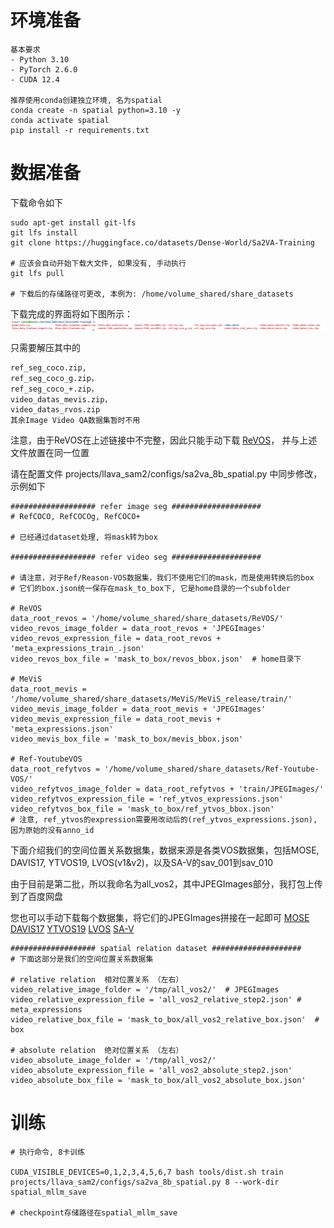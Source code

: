 # 环境准备
```shell
基本要求
- Python 3.10
- PyTorch 2.6.0
- CUDA 12.4

推荐使用conda创建独立环境, 名为spatial
conda create -n spatial python=3.10 -y 
conda activate spatial
pip install -r requirements.txt
```

# 数据准备

下载命令如下

```shell
sudo apt-get install git-lfs
git lfs install
git clone https://huggingface.co/datasets/Dense-World/Sa2VA-Training

# 应该会自动开始下载大文件, 如果没有, 手动执行
git lfs pull

# 下载后的存储路径可更改, 本例为: /home/volume_shared/share_datasets
```

下载完成的界面将如下图所示：
![训练数据集](screenshot.png)

只需要解压其中的
```shell
ref_seg_coco.zip, 
ref_seg_coco_g.zip，
ref_seg_coco_+.zip，
video_datas_mevis.zip，
video_datas_rvos.zip 
其余Image Video QA数据集暂时不用
```

注意，由于ReVOS在上述链接中不完整，因此只能手动下载
[ReVOS](https://mailsjlueducn-my.sharepoint.com/personal/yancl9918_mails_jlu_edu_cn/_layouts/15/onedrive.aspx?id=%2Fpersonal%2Fyancl9918%5Fmails%5Fjlu%5Fedu%5Fcn%2FDocuments%2Fdataset%2Frevos%5Feccv%5Fdataset%2FReVOS&ga=1)，
并与上述文件放置在同一位置


请在配置文件 projects/llava_sam2/configs/sa2va_8b_spatial.py 中同步修改， 示例如下

```shell
################### refer image seg ####################
# RefCOCO, RefCOCOg, RefCOCO+

# 已经通过dataset处理, 将mask转为box

################### refer video seg ####################

# 请注意，对于Ref/Reason-VOS数据集，我们不使用它们的mask，而是使用转换后的box
# 它们的box.json统一保存在mask_to_box下, 它是home目录的一个subfolder

# ReVOS 
data_root_revos = '/home/volume_shared/share_datasets/ReVOS/'
video_revos_image_folder = data_root_revos + 'JPEGImages'
video_revos_expression_file = data_root_revos + 'meta_expressions_train_.json'
video_revos_box_file = 'mask_to_box/revos_bbox.json'  # home目录下

# MeViS
data_root_mevis = '/home/volume_shared/share_datasets/MeViS/MeViS_release/train/'
video_mevis_image_folder = data_root_mevis + 'JPEGImages'
video_mevis_expression_file = data_root_mevis + 'meta_expressions.json'
video_mevis_box_file = 'mask_to_box/mevis_bbox.json'  

# Ref-YoutubeVOS
data_root_refytvos = '/home/volume_shared/share_datasets/Ref-Youtube-VOS/'
video_refytvos_image_folder = data_root_refytvos + 'train/JPEGImages/'
video_refytvos_expression_file = 'ref_ytvos_expressions.json'
video_refytvos_box_file = 'mask_to_box/ref_ytvos_bbox.json'
# 注意, ref_ytvos的expression需要用改动后的(ref_ytvos_expressions.json), 因为原始的没有anno_id
```

下面介绍我们的空间位置关系数据集，数据来源是各类VOS数据集，包括MOSE, DAVIS17, YTVOS19, LVOS(v1&v2)，以及SA-V的sav_001到sav_010

由于目前是第二批，所以我命名为all_vos2，其中JPEGImages部分，我打包上传到了百度网盘

您也可以手动下载每个数据集，将它们的JPEGImages拼接在一起即可
[MOSE](https://entuedu-my.sharepoint.com/personal/liuc0058_e_ntu_edu_sg/_layouts/15/onedrive.aspx?id=%2Fpersonal%2Fliuc0058%5Fe%5Fntu%5Fedu%5Fsg%2FDocuments%2Fopensource%2FMOSE%5Frelease&ga=1)
[DAVIS17](https://davischallenge.org/davis2017/code.html)
[YTVOS19](https://drive.google.com/drive/folders/1XwjQ-eysmOb7JdmJAwfVOBZX-aMbHccC)
[LVOS](https://drive.google.com/file/d/1-ehpl5s0Fd14WwtT-GmWtIWa_BxZl9D6/view)
[SA-V](https://ai.meta.com/datasets/segment-anything-video/)

```shell
################### spatial relation dataset ####################
# 下面这部分是我们的空间位置关系数据集

# relative relation  相对位置关系 （左右）
video_relative_image_folder = '/tmp/all_vos2/'  # JPEGImages
video_relative_expression_file = 'all_vos2_relative_step2.json' # meta_expressions
video_relative_box_file = 'mask_to_box/all_vos2_relative_box.json'  # box

# absolute relation  绝对位置关系 （左右）
video_absolute_image_folder = '/tmp/all_vos2/'
video_absolute_expression_file = 'all_vos2_absolute_step2.json'
video_absolute_box_file = 'mask_to_box/all_vos2_absolute_box.json'
```


#  训练
```shell
# 执行命令, 8卡训练

CUDA_VISIBLE_DEVICES=0,1,2,3,4,5,6,7 bash tools/dist.sh train projects/llava_sam2/configs/sa2va_8b_spatial.py 8 --work-dir spatial_mllm_save

# checkpoint存储路径在spatial_mllm_save
```